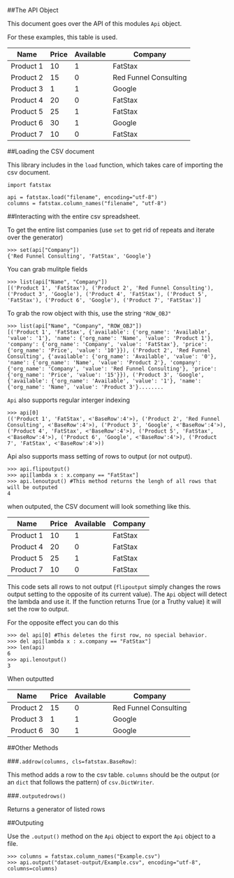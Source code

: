##The API Object

This document goes over the API of this modules `Api` object.

For these examples, this table is used.

| Name       | Price | Available | Company               |
|------------|-------|-----------|-----------------------|
| Product 1  | 10    | 1         | FatStax               |
| Product 2  | 15    | 0         | Red Funnel Consulting |
| Product 3  | 1     | 1         | Google                |
| Product 4  | 20    | 0         | FatStax               |
| Product 5  | 25    | 1         | FatStax               |
| Product 6  | 30    | 1         | Google                |
| Product 7  | 10    | 0         | FatStax               |


##Loading the CSV document

This library includes in the `load` function, which takes care of importing the csv document.
    
    import fatstax

    api = fatstax.load("filename", encoding="utf-8")
    columns = fatstax.column_names("filename", "utf-8")

##Interacting with the entire csv spreadsheet.
  
To get the entire list companies (use `set` to get rid of repeats and iterate over the generator)
    
    >>> set(api["Company"])
    {'Red Funnel Consulting', 'FatStax', 'Google'}

You can grab mulitple fields

    >>> list(api["Name", "Company"])
    [('Product 1', 'FatStax'), ('Product 2', 'Red Funnel Consulting'), ('Product 3', 'Google'), ('Product 4', 'FatStax'), ('Product 5', 'FatStax'), ('Product 6', 'Google'), ('Product 7', 'FatStax')]

To grab the row object with this, use the string `"ROW_OBJ"`

    >>> list(api["Name", "Company", "ROW_OBJ"])
    [('Product 1', 'FatStax', {'available': {'org_name': 'Available', 'value': '1'}, 'name': {'org_name': 'Name', 'value': 'Product 1'}, 'company': {'org_name': 'Company', 'value': 'FatStax'}, 'price': {'org_name': 'Price', 'value': '10'}}), ('Product 2', 'Red Funnel Consulting', {'available': {'org_name': 'Available', 'value': '0'}, 'name': {'org_name': 'Name', 'value': 'Product 2'}, 'company': {'org_name': 'Company', 'value': 'Red Funnel Consulting'}, 'price': {'org_name': 'Price', 'value': '15'}}), ('Product 3', 'Google', {'available': {'org_name': 'Available', 'value': '1'}, 'name': {'org_name': 'Name', 'value': 'Product 3'}........



`Api` also supports regular interger indexing

    >>> api[0]
    (('Product 1', 'FatStax', <'BaseRow':4'>), ('Product 2', 'Red Funnel Consulting', <'BaseRow':4'>), ('Product 3', 'Google', <'BaseRow':4'>), ('Product 4', 'FatStax', <'BaseRow':4'>), ('Product 5', 'FatStax', <'BaseRow':4'>), ('Product 6', 'Google', <'BaseRow':4'>), ('Product 7', 'FatStax', <'BaseRow':4'>))

Api also supports mass setting of rows to output (or not output).

    >>> api.flipoutput()
    >>> api[lambda x : x.company == "FatStax"]
    >>> api.lenoutput() #This method returns the lengh of all rows that will be outputed
    4

when outputed, the CSV document will look something like this.

| Name       | Price | Available | Company               |
|------------|-------|-----------|-----------------------|
| Product 1  | 10    | 1         | FatStax               |
| Product 4  | 20    | 0         | FatStax               |
| Product 5  | 25    | 1         | FatStax               |
| Product 7  | 10    | 0         | FatStax               |


This code sets all rows to not output (`flipoutput` simply changes the rows output setting to the opposite of its current value). The `Api` object will detect the lambda and use it. If the function returns True (or a Truthy value) it will set the row to output.

For the opposite effect you can do this

    >>> del api[0] #This deletes the first row, no special behavior.
    >>> del api[lambda x : x.company == "FatStax"]
    >>> len(api)
    6
    >>> api.lenoutput() 
    3

When outputted

| Name       | Price | Available | Company               |
|------------|-------|-----------|-----------------------|
| Product 2  | 15    | 0         | Red Funnel Consulting |
| Product 3  | 1     | 1         | Google                |
| Product 6  | 30    | 1         | Google                |


##Other Methods

###`.addrow(columns, cls=fatstax.BaseRow)`:
    
This method adds a row to the csv table. `columns` should be the output (or an `dict` that follows the pattern) of `csv.DictWriter`.

###`.outputedrows()`

Returns a generator of listed rows 

##Outputing

Use the `.output()` method on the `Api` object to export the `Api` object to a file.

    >>> columns = fatstax.column_names("Example.csv")
    >>> api.output("dataset-output/Example.csv", encoding="utf-8", columns=columns)
